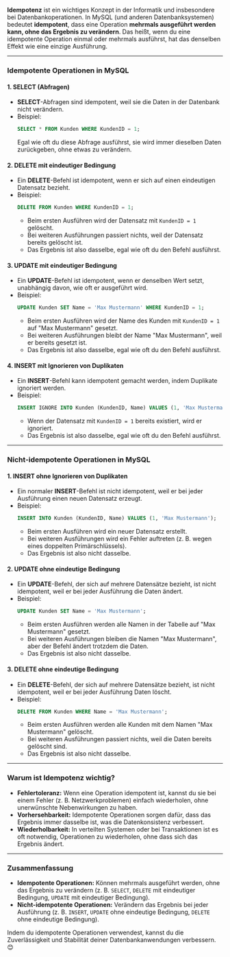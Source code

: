 **Idempotenz** ist ein wichtiges Konzept in der Informatik und insbesondere bei Datenbankoperationen. In MySQL (und anderen Datenbanksystemen) bedeutet **idempotent**, dass eine Operation **mehrmals ausgeführt werden kann, ohne das Ergebnis zu verändern**. Das heißt, wenn du eine idempotente Operation einmal oder mehrmals ausführst, hat das denselben Effekt wie eine einzige Ausführung.

---

### **Idempotente Operationen in MySQL**

#### 1. **SELECT (Abfragen)**
- **SELECT**-Abfragen sind idempotent, weil sie die Daten in der Datenbank nicht verändern.  
- Beispiel:
  ```sql
  SELECT * FROM Kunden WHERE KundenID = 1;
  ```
  Egal wie oft du diese Abfrage ausführst, sie wird immer dieselben Daten zurückgeben, ohne etwas zu verändern.

#### 2. **DELETE mit eindeutiger Bedingung**
- Ein **DELETE**-Befehl ist idempotent, wenn er sich auf einen eindeutigen Datensatz bezieht.  
- Beispiel:
  ```sql
  DELETE FROM Kunden WHERE KundenID = 1;
  ```
  - Beim ersten Ausführen wird der Datensatz mit `KundenID = 1` gelöscht.  
  - Bei weiteren Ausführungen passiert nichts, weil der Datensatz bereits gelöscht ist.  
  - Das Ergebnis ist also dasselbe, egal wie oft du den Befehl ausführst.

#### 3. **UPDATE mit eindeutiger Bedingung**
- Ein **UPDATE**-Befehl ist idempotent, wenn er denselben Wert setzt, unabhängig davon, wie oft er ausgeführt wird.  
- Beispiel:
  ```sql
  UPDATE Kunden SET Name = 'Max Mustermann' WHERE KundenID = 1;
  ```
  - Beim ersten Ausführen wird der Name des Kunden mit `KundenID = 1` auf "Max Mustermann" gesetzt.  
  - Bei weiteren Ausführungen bleibt der Name "Max Mustermann", weil er bereits gesetzt ist.  
  - Das Ergebnis ist also dasselbe, egal wie oft du den Befehl ausführst.

#### 4. **INSERT mit Ignorieren von Duplikaten**
- Ein **INSERT**-Befehl kann idempotent gemacht werden, indem Duplikate ignoriert werden.  
- Beispiel:
  ```sql
  INSERT IGNORE INTO Kunden (KundenID, Name) VALUES (1, 'Max Mustermann');
  ```
  - Wenn der Datensatz mit `KundenID = 1` bereits existiert, wird er ignoriert.  
  - Das Ergebnis ist also dasselbe, egal wie oft du den Befehl ausführst.

---

### **Nicht-idempotente Operationen in MySQL**

#### 1. **INSERT ohne Ignorieren von Duplikaten**
- Ein normaler **INSERT**-Befehl ist nicht idempotent, weil er bei jeder Ausführung einen neuen Datensatz erzeugt.  
- Beispiel:
  ```sql
  INSERT INTO Kunden (KundenID, Name) VALUES (1, 'Max Mustermann');
  ```
  - Beim ersten Ausführen wird ein neuer Datensatz erstellt.  
  - Bei weiteren Ausführungen wird ein Fehler auftreten (z. B. wegen eines doppelten Primärschlüssels).  
  - Das Ergebnis ist also nicht dasselbe.

#### 2. **UPDATE ohne eindeutige Bedingung**
- Ein **UPDATE**-Befehl, der sich auf mehrere Datensätze bezieht, ist nicht idempotent, weil er bei jeder Ausführung die Daten ändert.  
- Beispiel:
  ```sql
  UPDATE Kunden SET Name = 'Max Mustermann';
  ```
  - Beim ersten Ausführen werden alle Namen in der Tabelle auf "Max Mustermann" gesetzt.  
  - Bei weiteren Ausführungen bleiben die Namen "Max Mustermann", aber der Befehl ändert trotzdem die Daten.  
  - Das Ergebnis ist also nicht dasselbe.

#### 3. **DELETE ohne eindeutige Bedingung**
- Ein **DELETE**-Befehl, der sich auf mehrere Datensätze bezieht, ist nicht idempotent, weil er bei jeder Ausführung Daten löscht.  
- Beispiel:
  ```sql
  DELETE FROM Kunden WHERE Name = 'Max Mustermann';
  ```
  - Beim ersten Ausführen werden alle Kunden mit dem Namen "Max Mustermann" gelöscht.  
  - Bei weiteren Ausführungen passiert nichts, weil die Daten bereits gelöscht sind.  
  - Das Ergebnis ist also nicht dasselbe.

---

### **Warum ist Idempotenz wichtig?**
- **Fehlertoleranz:** Wenn eine Operation idempotent ist, kannst du sie bei einem Fehler (z. B. Netzwerkproblemen) einfach wiederholen, ohne unerwünschte Nebenwirkungen zu haben.  
- **Vorhersehbarkeit:** Idempotente Operationen sorgen dafür, dass das Ergebnis immer dasselbe ist, was die Datenkonsistenz verbessert.  
- **Wiederholbarkeit:** In verteilten Systemen oder bei Transaktionen ist es oft notwendig, Operationen zu wiederholen, ohne dass sich das Ergebnis ändert.

---

### **Zusammenfassung**
- **Idempotente Operationen:** Können mehrmals ausgeführt werden, ohne das Ergebnis zu verändern (z. B. `SELECT`, `DELETE` mit eindeutiger Bedingung, `UPDATE` mit eindeutiger Bedingung).  
- **Nicht-idempotente Operationen:** Verändern das Ergebnis bei jeder Ausführung (z. B. `INSERT`, `UPDATE` ohne eindeutige Bedingung, `DELETE` ohne eindeutige Bedingung).  

Indem du idempotente Operationen verwendest, kannst du die Zuverlässigkeit und Stabilität deiner Datenbankanwendungen verbessern. 😊
